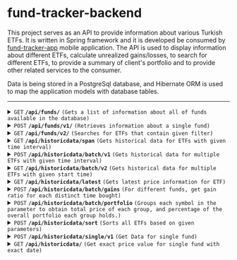 # fund-tracker-backend

This project serves as an API to provide information about various Turkish ETFs. It is written in Spring framework and it is developed be consumed by [fund-tracker-app](https://github.com/wozyn/fund-tracker-appd) mobile application. The API is used to display information about different ETFs, calculate unrealized gains/losses, to search for different ETFs, to provide a summary of client's portfolio and to provide other related services to the consumer.

Data is being stored in a PostgreSql database, and Hibernate ORM is used to map the application models with database tables.

------------------------------------------------------------------

<details>
 <summary><code>GET</code> <code><b>/api/funds/</b></code> <code>(Gets a list of information about all of funds available in the database)</code></summary>

##### Parameters

> | name      |  type     | data type               | description                                                           |
> |-----------|-----------|-------------------------|-----------------------------------------------------------------------|
> | None      |  required | object (JSON or YAML)   | N/A  |


</details>

<details>
 <summary><code>POST</code> <code><b>/api/funds/v1/</b></code> <code>(Retrieves information about a single fund)</code></summary>

##### Body Parameters

> | name      |  type     | data type               | description                                                           |
> |-----------|-----------|-------------------------|-----------------------------------------------------------------------|
> | Kod      |  required | string   | Exact symbol of the ETF  |

</details>


<details>
 <summary><code>GET</code> <code><b>/api/funds/v2/</b></code> <code>(Searches for ETFs that contain given filter)</code></summary>

##### Url Parameters

> | name      |  type     | data type               | description                                                           |
> |-----------|-----------|-------------------------|-----------------------------------------------------------------------|
> | Kod      |  required | string   | Filter for the ETF symbols  |

</details>

<details>
 <summary><code>GET</code> <code><b>/api/historicdata/span</b></code> <code>(Gets historical data for ETFs with given time interval)</code></summary>

##### Body Parameters

> | name      |  type     | data type               | description                                                           |
> |-----------|-----------|-------------------------|-----------------------------------------------------------------------|
> | Kod      |  required | string   | Exact Symbol for the ETF  |
> | beg      |  required | datetime   | beginning date for time interval  |
> | end      |  required | datetime   | end date for time interval  |

</details>

<details>
 <summary><code>POST</code> <code><b>/api/historicdata/batch/v1</b></code> <code>(Gets historical data for multiple ETFs with given time interval)</code></summary>

##### Body Parameters

> | name      |  type     | data type               | description                                                           |
> |-----------|-----------|-------------------------|-----------------------------------------------------------------------|
> | {Synbol}  |  required | string   | Exact Symbol for the ETF  |
> | Time span |  required | int   | Value between 0-6. 0 = 1 wk, 1 = 1 mo, 2 = 3 mo, 3 = 1 yr, 4 = 3 yr, 5 = no limit |

##### Example Body

> | Request |
> |----------- |
> | `{"AFA" : 3,"TTE" : 3,"IPJ" : 3}` |

</details>

<details>
 <summary><code>GET</code> <code><b>/api/historicdata/batch/v2</b></code> <code>(Gets historical data for multiple ETFs with given start time)</code></summary>

##### Body Parameters

> | name      |  type     | data type               | description                                                           |
> |-----------|-----------|-------------------------|-----------------------------------------------------------------------|
> | {Synbol}  |  required | string   | Exact Symbol for the ETF  |
> | {date} |  required | datetime   | beginning date |

##### Example Body

> | Request |
> |----------- |
> | `{"AFA" : "10-10-2020","TTE" : "25-08-2020","IPJ" : "01-01-2021"}` |

</details>

<details>
 <summary><code>GET</code> <code><b>/api/historicdata/latest</b></code> <code>(Gets latest price information for ETF)</code></summary>

##### Body Parameters

> | name      |  type     | data type               | description                                                           |
> |-----------|-----------|-------------------------|-----------------------------------------------------------------------|
> | Kod  |  required | string   | Exact Symbol for the ETF  |

##### Example Body

> | Request |
> |----------- |
> | `{"Kod" : "IPJ"}` |

</details>

<details>
 <summary><code>POST</code> <code><b>/api/historicdata/batch/gains</b></code> <code>(For different funds, get gain ratio for each distinct time bought)</code></summary>

##### Body Parameters

> | name      |  type     | data type               | description                                                           |
> |-----------|-----------|-------------------------|-----------------------------------------------------------------------|
> | {Symbol}  |  required | JSON   | Array of date - price and amount bought value pairs  |

##### Example Body

> | Request |
> |----------- |
> | `{"AFA" : {"12-10-2020" : [0.107567, 1000],"15-10-2020" : [0.102862, 1000]}, "IPJ" : {"12-10-2020" : [2.331948, 1000],"15-10-2020" : [2.431948, 1000]}}` |

</details>

<details>
 <summary><code>POST</code> <code><b>/api/historicdata/batch/portfolio</b></code> <code>(Groups each symbol in the parameter to obtain total price of each group, and percentage of the overall portfolio each group holds.)</code></summary>

##### Body Parameters

> | name      |  type     | data type               | description                                                           |
> |-----------|-----------|-------------------------|-----------------------------------------------------------------------|
> | {Symbol}  |  required | JSON   | Array of date - price and amount bought value pairs  |

##### Example Body

> | Request |
> |----------- |
> | `{"NNF": {"16-05-2021": [1.03,2000],"20-05-2021" : [1.06,2000]},  "AFA": {"16-05-2021": [1.03,2000]}}` |

</details>

<details>
 <summary><code>POST</code> <code><b>/api/historicdata/sort</b></code> <code>(Sorts all ETFs based on given parameters)</code></summary>

##### Body Parameters

> | name      |  type     | data type               | description                                                           |
> |-----------|-----------|-------------------------|-----------------------------------------------------------------------|
> | Kod       |  required | int   | Sort Direction (0 = ascending, 1 = descending order on percantage gain)                 |
> | Time span |  required | int   | Value between 0-5 to specify time range to calculate percentage gain                    |

</details>

<details>
 <summary><code>POST</code> <code><b>/api/historicdata/single/v1</b></code> <code>(Get Data for single fund)</code></summary>

##### Body Parameters

> | name      |  type     | data type               | description                                                           |
> |-----------|-----------|-------------------------|-----------------------------------------------------------------------|
> | {Symbol} |  required | string   | Symbol to match exact ETF                                                             |
> | Time span |  required | int   | Value between 0-5 to specify time range to calculate percentage gain                    |

##### Example Body

> | Request |
> |----------- |
> | `{"TTE" : 6}` |

</details>

<details>
 <summary><code>GET</code> <code><b>/api/historicdata/</b></code> <code>(Get exact price value for single fund with exact date)</code></summary>

##### Url Parameters

> | name      |  type     | data type               | description                                                           |
> |-----------|-----------|-------------------------|-----------------------------------------------------------------------|
> | fundCode |  required | string   | Symbol to match exact ETF                                                             |
> | Date |  required    | date   | Date of the price information to be obtained                    |

</details>